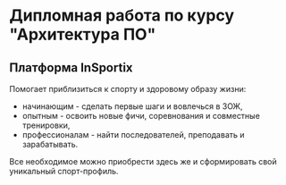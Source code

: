 # Дипломная работа по курсу "Архитектура ПО"
## Платформа InSportix
Помогает приблизиться к спорту и здоровому образу жизни:
- начинающим - сделать первые шаги и вовлечься в ЗОЖ,
- опытным - освоить новые фичи, соревнования и совместные тренировки,
- профессионалам - найти последователей, преподавать и зарабатывать.

Все необходимое можно приобрести здесь же и сформировать свой уникальный спорт-профиль.

